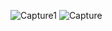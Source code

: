 ![Capture1](https://github.com/user-attachments/assets/75f3360d-0c80-4f76-83f1-8346e35b4c91)
![Capture](https://github.com/user-attachments/assets/43ca8959-f829-432b-a33c-663cddf4636c)
